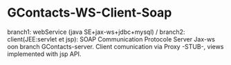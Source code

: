 # GContacts-WS-Client-Soap
branch1: webService (java SE+jax-ws+jdbc+mysql) / branch2: client(JEE:servlet et jsp): SOAP Communication Protocole
Server Jax-ws oon branch GContacts-server.
Client comunication via Proxy -STUB-, views implemented with jsp API.

